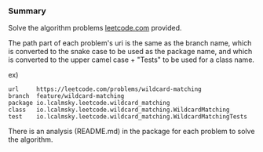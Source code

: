 ### Summary
Solve the algorithm problems <a href="leetcode.com">leetcode.com</a> provided.

The path part of each problem's uri is the same as the branch name, which is converted to the snake case to be used as the package name, and which is converted to the upper camel case + "Tests" to be used for a class name.

ex)
```
url     https://leetcode.com/problems/wildcard-matching
branch  feature/wildcard-matching
package io.lcalmsky.leetcode.wildcard_matching
class   io.lcalmsky.leetcode.wildcard_matching.WildcardMatching
test    io.lcalmsky.leetcode.wildcard_matching.WildcardMatchingTests
```

There is an analysis (README.md) in the package for each problem to solve the algorithm.